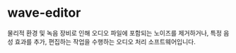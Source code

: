 # wave-editor
물리적 환경 및 녹음 장비로 인해 오디오 파일에 포함되는 노이즈를 제거하거나,  특정 음성 효과를 추가, 편집하는 작업을 수행하는 오디오 처리 소프트웨어입니다.
